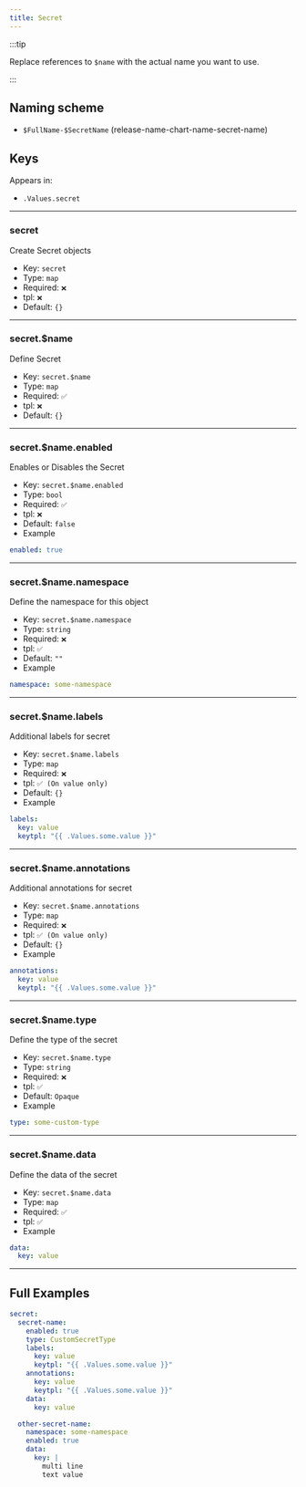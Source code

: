 ```yaml
---
title: Secret
---
```


:::tip

Replace references to `$name` with the actual name you want to use.

:::

## Naming scheme

- `$FullName-$SecretName` (release-name-chart-name-secret-name)

## Keys

Appears in:

- `.Values.secret`

---

### secret

Create Secret objects

- Key: `secret`
- Type: `map`
- Required: `❌`
- tpl: `❌`
- Default: `{}`

---

### secret.$name

Define Secret

- Key: `secret.$name`
- Type: `map`
- Required: `✅`
- tpl: `❌`
- Default: `{}`

---

### secret.$name.enabled

Enables or Disables the Secret

- Key: `secret.$name.enabled`
- Type: `bool`
- Required: `✅`
- tpl: `❌`
- Default: `false`
- Example

```yaml
enabled: true
```

---

### secret.$name.namespace

Define the namespace for this object

- Key: `secret.$name.namespace`
- Type: `string`
- Required: `❌`
- tpl: `✅`
- Default: `""`
- Example

```yaml
namespace: some-namespace
```

---

### secret.$name.labels

Additional labels for secret

- Key: `secret.$name.labels`
- Type: `map`
- Required: `❌`
- tpl: `✅ (On value only)`
- Default: `{}`
- Example

```yaml
labels:
  key: value
  keytpl: "{{ .Values.some.value }}"
```

---

### secret.$name.annotations

Additional annotations for secret

- Key: `secret.$name.annotations`
- Type: `map`
- Required: `❌`
- tpl: `✅ (On value only)`
- Default: `{}`
- Example

```yaml
annotations:
  key: value
  keytpl: "{{ .Values.some.value }}"
```

---

### secret.$name.type

Define the type of the secret

- Key: `secret.$name.type`
- Type: `string`
- Required: `❌`
- tpl: `✅`
- Default: `Opaque`
- Example

```yaml
type: some-custom-type
```

---

### secret.$name.data

Define the data of the secret

- Key: `secret.$name.data`
- Type: `map`
- Required: `✅`
- tpl: `✅`
- Example

```yaml
data:
  key: value
```

---

## Full Examples

```yaml
secret:
  secret-name:
    enabled: true
    type: CustomSecretType
    labels:
      key: value
      keytpl: "{{ .Values.some.value }}"
    annotations:
      key: value
      keytpl: "{{ .Values.some.value }}"
    data:
      key: value

  other-secret-name:
    namespace: some-namespace
    enabled: true
    data:
      key: |
        multi line
        text value
```
